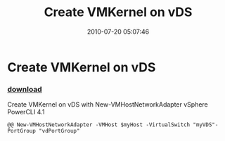 ﻿---
pid:            1992
poster:         Pavel Dimitrov
title:          Create VMKernel on vDS
date:           2010-07-20 05:07:46
format:         posh
parent:         0
parent:         0

---

# Create VMKernel on vDS

### [download](1992.ps1)

Create VMKernel on vDS with New-VMHostNetworkAdapter vSphere PowerCLI 4.1

```posh
@@ New-VMHostNetworkAdapter -VMHost $myHost -VirtualSwitch "myVDS"-PortGroup "vdPortGroup"

```
